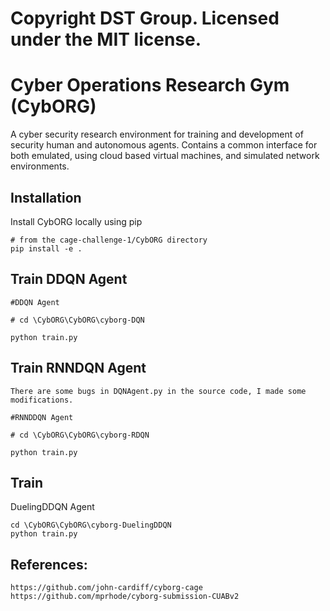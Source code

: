 # Copyright DST Group. Licensed under the MIT license.

# Cyber Operations Research Gym (CybORG)

A cyber security research environment for training and development of security human and autonomous agents. Contains a common interface for both emulated, using cloud based virtual machines, and simulated network environments.

## Installation

Install CybORG locally using pip

```
# from the cage-challenge-1/CybORG directory
pip install -e .
```
## Train DDQN Agent

```
#DDQN Agent

# cd \CybORG\CybORG\cyborg-DQN

python train.py
```

## Train RNNDQN Agent
```
There are some bugs in DQNAgent.py in the source code, I made some modifications.

#RNNDDQN Agent

# cd \CybORG\CybORG\cyborg-RDQN

python train.py
```
## Train 
DuelingDDQN Agent
```
cd \CybORG\CybORG\cyborg-DuelingDDQN
python train.py
```


## References:
```
https://github.com/john-cardiff/cyborg-cage
https://github.com/mprhode/cyborg-submission-CUABv2
```

